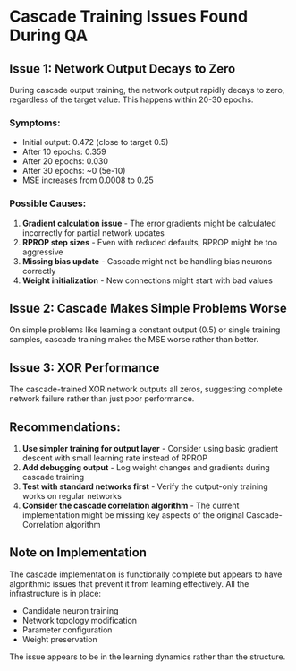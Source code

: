 # Cascade Training Issues Found During QA

## Issue 1: Network Output Decays to Zero

During cascade output training, the network output rapidly decays to zero, regardless of the target value. This happens within 20-30 epochs.

### Symptoms:
- Initial output: 0.472 (close to target 0.5)
- After 10 epochs: 0.359
- After 20 epochs: 0.030
- After 30 epochs: ~0 (5e-10)
- MSE increases from 0.0008 to 0.25

### Possible Causes:
1. **Gradient calculation issue** - The error gradients might be calculated incorrectly for partial network updates
2. **RPROP step sizes** - Even with reduced defaults, RPROP might be too aggressive
3. **Missing bias update** - Cascade might not be handling bias neurons correctly
4. **Weight initialization** - New connections might start with bad values

## Issue 2: Cascade Makes Simple Problems Worse

On simple problems like learning a constant output (0.5) or single training samples, cascade training makes the MSE worse rather than better.

## Issue 3: XOR Performance

The cascade-trained XOR network outputs all zeros, suggesting complete network failure rather than just poor performance.

## Recommendations:

1. **Use simpler training for output layer** - Consider using basic gradient descent with small learning rate instead of RPROP
2. **Add debugging output** - Log weight changes and gradients during cascade training
3. **Test with standard networks first** - Verify the output-only training works on regular networks
4. **Consider the cascade correlation algorithm** - The current implementation might be missing key aspects of the original Cascade-Correlation algorithm

## Note on Implementation

The cascade implementation is functionally complete but appears to have algorithmic issues that prevent it from learning effectively. All the infrastructure is in place:
- Candidate neuron training
- Network topology modification  
- Parameter configuration
- Weight preservation

The issue appears to be in the learning dynamics rather than the structure.